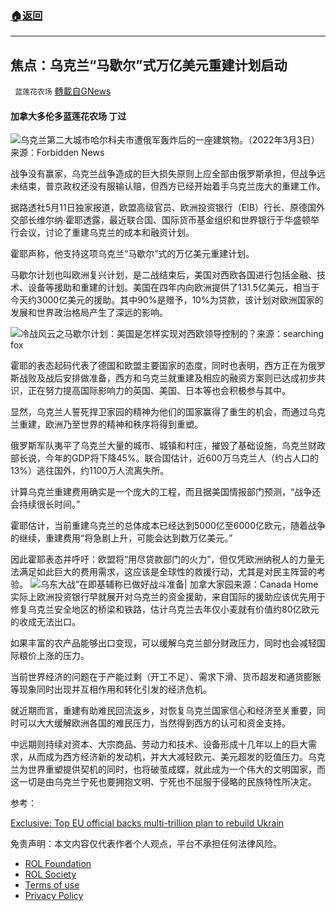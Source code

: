 ###  [:house:返回](README.md)
---


## 焦点：乌克兰“马歇尔”式万亿美元重建计划启动
` 蓝莲花农场` [轉載自GNews](https://gnews.org/zh-hans/2518851/)

#### 加拿大多伦多蓝莲花农场 丁过
 
![乌克兰第二大城市哈尔科夫市遭俄军轰炸后的一座建筑物。（2022年3月3日）](https://i1.wp.com/gdb.voanews.com/01e40000-0aff-0242-1dc2-08d9fd492edb_w650_r1_s.jpg)来源：Forbidden News
 
战争没有赢家，乌克兰战争造成的巨大损失原则上应全部由俄罗斯承担，但战争远未结束，普京政权还没有服输认赔，但西方已经开始着手乌克兰庞大的重建工作。
 
据路透社5月11日独家报道，欧盟高级官员、欧洲投资银行（EIB）行长、原德国外交部长维尔纳·霍耶透露，最近联合国、国际货币基金组织和世界银行于华盛顿举行会议，讨论了重建乌克兰的成本和融资计划。
 
霍耶声称，他支持这项乌克兰“马歇尔”式的万亿美元重建计划。
 
马歇尔计划也叫欧洲复兴计划，是二战结束后，美国对西欧各国进行包括金融、技术、设备等援助和重建的计划。美国在四年内向欧洲提供了131.5亿美元，相当于今天约3000亿美元的援助。其中90%是赠予，10%为贷款，该计划对欧洲国家的发展和世界政治格局产生了深远的影响。
 
![冷战风云之马歇尔计划：美国是怎样实现对西欧领导控制的？](https://5b0988e595225.cdn.sohucs.com/images/20180723/b2c6ad33347242ecb020f73977b086e9.jpeg)来源：searching fox
 
霍耶的表态起码代表了德国和欧盟主要国家的态度，同时也表明，西方正在为俄罗斯战败及战后安排做准备，西方和乌克兰就重建及相应的融资方案则已达成初步共识，正在努力提高国际影响力的英国、美国、日本等也会积极参与其中。
 
显然，乌克兰人誓死捍卫家园的精神为他们的国家赢得了重生的机会，而通过乌克兰重建，欧洲乃至世界的精神和秩序将得到重塑。
 
俄罗斯军队夷平了乌克兰大量的城市、城镇和村庄，摧毁了基础设施，乌克兰财政部长说，今年的GDP将下降45%。联合国估计，近600万乌克兰人（约占人口的13%）逃往国外，约1100万人流离失所。
 
计算乌克兰重建费用确实是一个庞大的工程，而且据美国情报部门预测，“战争还会持续很长时间。”
 
霍耶估计，当前重建乌克兰的总体成本已经达到5000亿至6000亿欧元，随着战争的继续，重建费用“将急剧上升，可能会达到数万亿美元。”
 
因此霍耶表态并呼吁：欧盟将“用尽贷款部门的火力”，但仅凭欧洲纳税人的力量无法满足如此巨大的费用需求，这应该是全球性的救援行动，尤其是对民主阵营的考验。
 ![乌东大战”在即基辅称已做好战斗准备| 加拿大家园](https://www.iask.ca/wp-content/uploads/2022/04/frc-1631cba9e158e2b9d22452348c2e8300.jpg)来源：Canada Home 
实际上欧洲投资银行早就展开对乌克兰的资金援助，来自国际的援助应该优先用于修复乌克兰安全地区的桥梁和铁路，估计乌克兰去年仅小麦就有价值约80亿欧元的收成无法出口。
 
如果丰富的农产品能够出口变现，可以缓解乌克兰部分财政压力，同时也会减轻国际粮价上涨的压力。
 
当前世界经济的问题在于产能过剩（开工不足）、需求下滑、货币超发和通货膨胀等现象同时出现并互相作用和转化引发的经济危机。
 
就近期而言，重建有助难民回流返乡，对恢复乌克兰国家信心和经济至关重要，同时可以大大缓解欧洲各国的难民压力，当然得到西方的认可和资金支持。
 
中远期则持续对资本、大宗商品、劳动力和技术、设备形成十几年以上的巨大需求，从而成为西方经济新的发动机，并大大减轻欧元、美元超发的贬值压力。乌克兰为世界重塑提供契机的同时，也将破茧成蝶，就此成为一个伟大的文明国家，而这一切是由乌克兰宁死也要拥抱文明、宁死也不屈服于侵略的民族特性所决定。
 
参考：
 
[Exclusive: Top EU official backs multi-trillion plan to rebuild Ukrain](https://www.reuters.com/world/exclusive-top-eu-official-backs-multi-trillion-plan-rebuild-ukraine-2022-05-11/)

免责声明：本文内容仅代表作者个人观点，平台不承担任何法律风险。
  
- [ROL Foundation](https://rolfoundation.org/)
- [ROL Society](https://rolsociety.org/)
- [Terms of use](https://gnews.org/terms-of-use-3/)
- [Privacy Policy](https://gnews.org/privacy-policy/)
